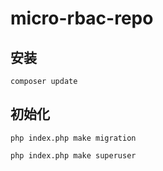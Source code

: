 # micro-rbac-repo

## 安装

```shell
composer update
```

## 初始化

```shell
php index.php make migration
```

```shell
php index.php make superuser
```